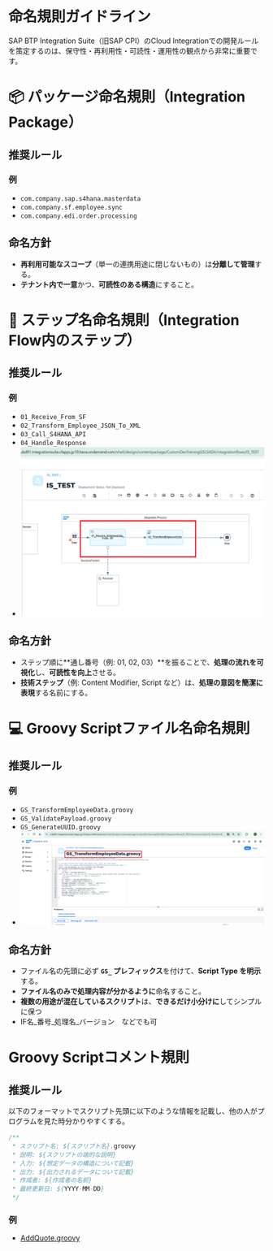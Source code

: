# 命名規則ガイドライン
SAP BTP Integration Suite（旧SAP CPI）のCloud Integrationでの開発ルールを策定するのは、保守性・再利用性・可読性・運用性の観点から非常に重要です。

# 📦 パッケージ命名規則（Integration Package）

## 推奨ルール

### 例

- `com.company.sap.s4hana.masterdata`  
- `com.company.sf.employee.sync`  
- `com.company.edi.order.processing`  

## 命名方針

- **再利用可能なスコープ**（単一の連携用途に閉じないもの）は**分離して管理**する。  
- **テナント内で一意**かつ、**可読性のある構造**にすること。


# 🧩 ステップ名命名規則（Integration Flow内のステップ）

## 推奨ルール

### 例

- `01_Receive_From_SF`  
- `02_Transform_Employee_JSON_To_XML`  
- `03_Call_S4HANA_API`  
- `04_Handle_Response`
- ![](https://github.com/nyamunyamunyamunyamura/SAP-BTP-Integration-Suite-Development-Guide/blob/99b96288c17536afb73988aff12ab0a1c45231ee/resouce/Numb_Step.png)

## 命名方針

- ステップ順に**通し番号（例: 01, 02, 03）**を振ることで、**処理の流れを可視化**し、**可読性を向上**させる。
- **技術ステップ**（例: Content Modifier, Script など）は、**処理の意図を簡潔に表現**する名前にする。


# 💻 Groovy Scriptファイル名命名規則

## 推奨ルール

### 例

- `GS_TransformEmployeeData.groovy`  
- `GS_ValidatePayload.groovy`  
- `GS_GenerateUUID.groovy`
-  ![resouce/NamingRule_GS.png](https://github.com/nyamunyamunyamunyamura/SAP-BTP-Integration-Suite-Development-Guide/blob/f440a93327b26e4aa0d31a28ca46c88ce0805ed5/resouce/NamingRule_GS.png)

## 命名方針

- ファイル名の先頭に必ず **`GS_` プレフィックス**を付けて、**Script Type を明示**する。  
- **ファイル名のみで処理内容が分かるように**命名すること。  
- **複数の用途が混在しているスクリプト**は、**できるだけ小分けに**してシンプルに保つ
- IF名_番号_処理名_バージョン　などでも可

# Groovy Scriptコメント規則

## 推奨ルール
以下のフォーマットでスクリプト先頭に以下のような情報を記載し、他の人がプログラムを見た時分かりやすくする。
```groovy:CommentRule.groovy
/**
 * スクリプト名: ${スクリプト名}.groovy
 * 説明: ${スクリプトの端的な説明}
 * 入力: ${想定データの構造について記載}
 * 出力: ${出力されるデータについて記載}
 * 作成者: ${作成者の名前}
 * 最終更新日: ${YYYY-MM-DD}
 */
```
### 例
- [AddQuote.groovy](https://github.com/nyamunyamunyamunyamura/SAP-BTP-Integration-Suite-Development-Guide/blob/1e67fd4a5dacdfdcf424e5f85d590e5438f31dc2/Script%20Collection/AddQuotesToXmlText/AddQuotesToXmlText.groovy)
